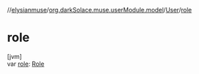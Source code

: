 //[elysianmuse](../../../index.md)/[org.darkSolace.muse.userModule.model](../index.md)/[User](index.md)/[role](role.md)

# role

[jvm]\
var [role](role.md): [Role](../-role/index.md)
